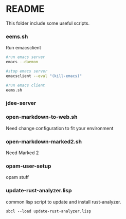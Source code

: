 # README

This folder include some useful scripts.

### eems.sh

Run emacsclient

```bash
#run emacs server
emacs --daemon

#stop emacs server
emacsclient --eval "(kill-emacs)"

#run emacs client
eems.sh
```

### jdee-server

### open-markdown-to-web.sh

Need change configuration to fit your environment

### open-markdown-marked2.sh

Need Marked 2

### opam-user-setup ###

opam stuff

### update-rust-analyzer.lisp ###

common lisp script to update and install rust-analyzer.

`sbcl --load update-rust-analyzer.lisp`
